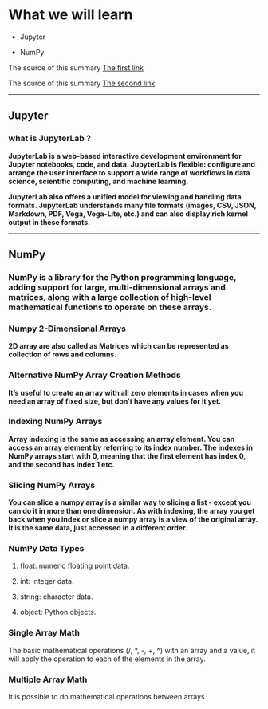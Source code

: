 # What we will learn

- Jupyter 

- NumPy


The source of this summary [The first link](https://jupyterlab.readthedocs.io/en/stable/getting_started/overview.html)

The source of this summary [The second link](https://www.dataquest.io/blog/numpy-tutorial-python/)

______________________________________

## Jupyter

### what is JupyterLab ?

**JupyterLab is a web-based interactive development environment for Jupyter notebooks, code, and data. JupyterLab is flexible: configure and arrange the user interface to support a wide range of workflows in data science, scientific computing, and machine learning.**


**JupyterLab also offers a unified model for viewing and handling data formats. JupyterLab understands many file formats (images, CSV, JSON, Markdown, PDF, Vega, Vega-Lite, etc.) and can also display rich kernel output in these formats.**
______________________________________

## NumPy

### NumPy is a library for the Python programming language, adding support for large, multi-dimensional arrays and matrices, along with a large collection of high-level mathematical functions to operate on these arrays. 


### Numpy 2-Dimensional Arrays

**2D array are also called as Matrices which can be represented as collection of rows and columns.**


### Alternative NumPy Array Creation Methods

**It’s useful to create an array with all zero elements in cases when you need an array of fixed size, but don’t have any values for it yet.**

### Indexing NumPy Arrays

**Array indexing is the same as accessing an array element. You can access an array element by referring to its index number. The indexes in NumPy arrays start with 0, meaning that the first element has index 0, and the second has index 1 etc.**

### Slicing NumPy Arrays

**You can slice a numpy array is a similar way to slicing a list - except you can do it in more than one dimension. As with indexing, the array you get back when you index or slice a numpy array is a view of the original array. It is the same data, just accessed in a different order.**

### NumPy Data Types

1. float: numeric floating point data.

2. int: integer data.

3. string: character data.

4. object: Python objects.


### Single Array Math

The basic mathematical operations (/, *, -, +, ^) with an array and a value, it will apply the operation to each of the elements in the array.


### Multiple Array Math

It is possible to do mathematical operations between arrays


